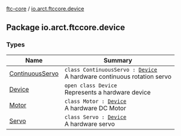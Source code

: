 [ftc-core](../index.md) / [io.arct.ftccore.device](./index.md)

## Package io.arct.ftccore.device

### Types

| Name | Summary |
|---|---|
| [ContinuousServo](-continuous-servo/index.md) | `class ContinuousServo : `[`Device`](-device/index.md)<br>A hardware continuous rotation servo |
| [Device](-device/index.md) | `open class Device`<br>Represents a hardware device |
| [Motor](-motor/index.md) | `class Motor : `[`Device`](-device/index.md)<br>A hardware DC Motor |
| [Servo](-servo/index.md) | `class Servo : `[`Device`](-device/index.md)<br>A hardware servo |
